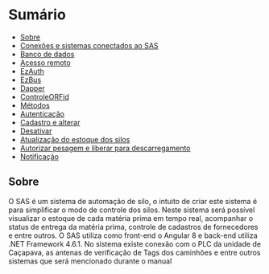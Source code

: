 # Sumário
<!-- TOC depthFrom:1 depthTo:2 withLinks:1 updateOnSave:1 orderedList:0 -->

- [Sobre](#sobre)
- [Conexões e sistemas conectados ao SAS](#)
-  [Banco de dados](#)
-  [Acesso remoto](#)
-  [EzAuth](#)
-  [EzBus](#)
-  [Dapper](#)
-  [ControleORFid](#)
- [Métodos](#)
- [Autenticação](#)
- [Cadastro e alterar](#)
- [Desativar](#)
- [Atualização do estoque dos silos](#)
- [Autorizar pesagem e liberar para descarregamento](#)
- [Notificação](#)

## Sobre
O SAS é um sistema de automação de silo, o intuito de criar este sistema é para
simplificar o modo de controle dos silos. Neste sistema será possível visualizar o estoque de cada
matéria prima em tempo real, acompanhar o status de entrega da matéria prima, controle de
cadastros de fornecedores e entre outros. O SAS utiliza como front-end o Angular 8 e back-end
utiliza .NET Framework 4.6.1. No sistema existe conexão com o PLC da unidade de Caçapava, as
antenas de verificação de Tags dos caminhões e entre outros sistemas que será mencionado
durante o manual
